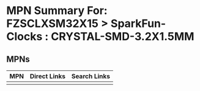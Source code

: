 



# MPN Summary For: FZSCLXSM32X15 > SparkFun-Clocks : CRYSTAL-SMD-3.2X1.5MM

## MPNs
  

|MPN|Direct Links|Search Links|
| :--- | :--- | :--- |
||||
